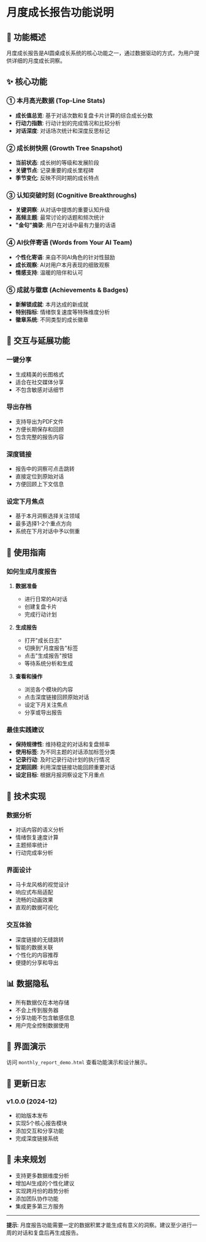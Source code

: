 # 月度成长报告功能说明

## 🎯 功能概述

月度成长报告是AI圆桌成长系统的核心功能之一，通过数据驱动的方式，为用户提供详细的月度成长洞察。

## ✨ 核心功能

### ① 本月高光数据 (Top-Line Stats)
- **成长值总览**: 基于对话次数和复盘卡片计算的综合成长分数
- **行动力指数**: 行动计划的完成情况和比较分析
- **对话深度**: 对话场次统计和深度反思标记

### ② 成长树快照 (Growth Tree Snapshot)
- **当前状态**: 成长树的等级和发展阶段
- **关键节点**: 记录重要的成长里程碑
- **季节变化**: 反映不同时期的成长特点

### ③ 认知突破时刻 (Cognitive Breakthroughs)
- **关键洞察**: 从对话中提炼的重要认知升级
- **高频主题**: 最常讨论的话题和频次统计
- **"金句"摘录**: 用户在对话中最有力量的话语

### ④ AI伙伴寄语 (Words from Your AI Team)
- **个性化寄语**: 来自不同AI角色的针对性鼓励
- **成长观察**: AI对用户本月表现的细致观察
- **情感支持**: 温暖的陪伴和认可

### ⑤ 成就与徽章 (Achievements & Badges)
- **新解锁成就**: 本月达成的新成就
- **特别指标**: 情绪恢复速度等特殊维度分析
- **徽章系统**: 不同类型的成长徽章

## 🔗 交互与延展功能

### 一键分享
- 生成精美的长图格式
- 适合在社交媒体分享
- 不包含敏感对话细节

### 导出存档
- 支持导出为PDF文件
- 方便长期保存和回顾
- 包含完整的报告内容

### 深度链接
- 报告中的洞察可点击跳转
- 直接定位到原始对话
- 方便回顾上下文信息

### 设定下月焦点
- 基于本月洞察选择关注领域
- 最多选择1-2个重点方向
- 系统在下月对话中予以侧重

## 🚀 使用指南

### 如何生成月度报告

1. **数据准备**
   - 进行日常的AI对话
   - 创建复盘卡片
   - 完成行动计划

2. **生成报告**
   - 打开"成长日志"
   - 切换到"月度报告"标签
   - 点击"生成报告"按钮
   - 等待系统分析和生成

3. **查看和操作**
   - 浏览各个模块的内容
   - 点击深度链接回顾原始对话
   - 设定下月关注焦点
   - 分享或导出报告

### 最佳实践建议

- **保持规律性**: 维持稳定的对话和复盘频率
- **使用标签**: 为不同主题的对话添加标签分类
- **记录行动**: 及时记录行动计划的执行情况
- **定期回顾**: 利用深度链接功能回顾重要对话
- **设定目标**: 根据月报洞察设定下月重点

## 🔧 技术实现

### 数据分析
- 对话内容的语义分析
- 情绪恢复速度计算
- 主题频率统计
- 行动完成率分析

### 界面设计
- 马卡龙风格的视觉设计
- 响应式布局适配
- 流畅的动画效果
- 直观的数据可视化

### 交互体验
- 深度链接的无缝跳转
- 智能的数据关联
- 个性化的内容推荐
- 便捷的分享和导出

## 📊 数据隐私

- 所有数据仅在本地存储
- 不会上传到服务器
- 分享功能不包含敏感信息
- 用户完全控制数据使用

## 🎨 界面演示

访问 `monthly_report_demo.html` 查看功能演示和设计展示。

## 📝 更新日志

### v1.0.0 (2024-12)
- 初始版本发布
- 实现5个核心报告模块
- 添加交互和分享功能
- 完成深度链接系统

## 🔮 未来规划

- 支持更多数据维度分析
- 增加AI生成的个性化建议
- 实现跨月份的趋势分析
- 添加团队协作功能
- 集成更多第三方服务

---

**提示**: 月度报告功能需要一定的数据积累才能生成有意义的洞察。建议至少进行一周的对话和复盘后再生成报告。